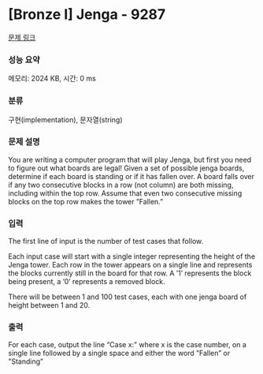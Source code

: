 # [Bronze I] Jenga - 9287 

[문제 링크](https://www.acmicpc.net/problem/9287) 

### 성능 요약

메모리: 2024 KB, 시간: 0 ms

### 분류

구현(implementation), 문자열(string)

### 문제 설명

<p>You are writing a computer program that will play Jenga, but first you need to figure out what boards are legal! Given a set of possible jenga boards, determine if each board is standing or if it has fallen over. A board falls over if any two consecutive blocks in a row (not column) are both missing, including within the top row. Assume that even two consecutive missing blocks on the top row makes the tower ”Fallen.”</p>

### 입력 

 <p>The first line of input is the number of test cases that follow.</p>

<p>Each input case will start with a single integer representing the height of the Jenga tower. Each row in the tower appears on a single line and represents the blocks currently still in the board for that row. A ’1’ represents the block being present, a ’0’ represents a removed block.</p>

<p>There will be between 1 and 100 test cases, each with one jenga board of height between 1 and 20.</p>

### 출력 

 <p>For each case, output the line “Case x:” where x is the case number, on a single line followed by a single space and either the word ”Fallen” or ”Standing”</p>


